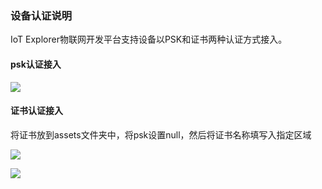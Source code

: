 ### 设备认证说明

IoT Explorer物联网开发平台支持设备以PSK和证书两种认证方式接入。

#### psk认证接入

![](https://main.qcloudimg.com/raw/ae2c79d772f9ee42d402096c2504cd52.jpg)

#### 证书认证接入

将证书放到assets文件夹中，将psk设置null，然后将证书名称填写入指定区域

![](C:\Users\fancyxu.TENCENT\AppData\Roaming\Typora\typora-user-images\image-20200313111328131.png)

![](https://main.qcloudimg.com/raw/5b032fcf744551b43b43f5ef9401e640.jpg)